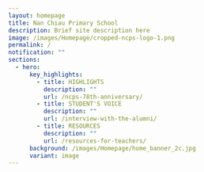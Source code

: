 ```yaml
---
layout: homepage
title: Nan Chiau Primary School
description: Brief site description here
image: /images/Homepage/cropped-ncps-logo-1.png
permalink: /
notification: ""
sections:
  - hero:
      key_highlights:
        - title: HIGHLIGHTS
          description: ""
          url: /ncps-78th-anniversary/
        - title: STUDENT'S VOICE
          description: ""
          url: /interview-with-the-alumni/
        - title: RESOURCES
          description: ""
          url: /resources-for-teachers/
      background: /images/Homepage/home_banner_2c.jpg
      variant: image
---
```

